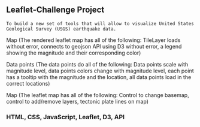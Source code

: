 ## Leaflet-Challenge Project

    To build a new set of tools that will allow to visualize United States Geological Survey (USGS) earthquake data. 


Map (The rendered leaflet map has all of
the following: TileLayer loads without error, connects to geojson API using D3 without error, a legend showing the magnitude and their corresponding color)

Data points (The data points do all of the
following: Data points scale with magnitude level, data points colors change with magnitude level, each point has a tooltip with the magnitude and the location, all data points load in the correct locations)

Map (The leaflet map has all of the following: Control to change basemap, control to add/remove layers, tectonic plate lines on map)

### HTML, CSS, JavaScript, Leaflet, D3, API



